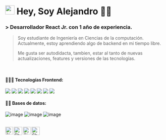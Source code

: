 # <img src="https://github.com/TheDudeThatCode/TheDudeThatCode/blob/master/Assets/Hi.gif" width="29px"> Hey, Soy Alejandro 👨‍💻

### > **Desarrollador React Jr. con 1 año de experiencia.**

> Soy estudiante de Ingeniería en Ciencias de la computación. Actualmente, estoy aprendiendo algo de backend en mi tiempo libre.
>
> Me gusta ser autodidacta, tambien, estar al tanto de nuevas actualizaciones, features y versiones de las tecnologías.

<br>

#### 👨🏻‍💻 Tecnologías Frontend:

<a src="https://www.javascript.com/"><img src="https://img.icons8.com/color/48/000000/javascript.png"/></a>
<a src="https://reactjs.org/"><img src="https://img.icons8.com/color/48/000000/react-native.png"/></a>
<a src="https://www.typescriptlang.org/"><img src="https://img.icons8.com/color/48/000000/typescript.png"/></a>
<a src="https://nodejs.org/"><img src="https://img.icons8.com/color/48/000000/nodejs.png"/></a>
<a src="https://getbootstrap.com/"><img src="https://img.icons8.com/color/48/000000/bootstrap.png"/></a>
<a src="https://github.com/"><img src="https://img.icons8.com/color/48/000000/github--v1.png"/></a>
<a src="https://www.w3schools.com/css/"><img src="https://img.icons8.com/color/48/000000/css3.png"/></a>
<a src="https://www.w3schools.com/html/"><img src="https://img.icons8.com/color/48/000000/html-5.png"/></a>


#### 👨‍💻 Bases de datos:

<a src="https://www.mysql.com/">![image](https://github.com/Linareswst/Linareswst/assets/99143383/97b71d60-706d-4fb6-a136-1dcd94dbfba9)</a>
<a src="https://www.microsoft.com/en-us/sql-server/sql-server-downloads">![image](https://github.com/Linareswst/Linareswst/assets/99143383/96d95621-0046-4807-9c15-c5beed46dbdf)</a>
<a src="https://www.postgresql.org/">![image](https://github.com/Linareswst/Linareswst/assets/99143383/70e06a10-9daf-472c-abb0-7cf2f6e9eb75)</a>

<br>

  <a href="https://www.linkedin.com/in/linareswst/">
    <img align="left" alt="Shubhamdeep Jha | Linkedin" width="24px" src="https://github.com/TheDudeThatCode/TheDudeThatCode/blob/master/Assets/Linkedin.svg" />
  </a>
  <a href="https://twitter.com/linareswst">
    <img align="left" alt="Shubhamdeep Jha | Twitter" width="26px" src="https://github.com/TheDudeThatCode/TheDudeThatCode/blob/master/Assets/Twitter.svg" />
  </a>
  <a href="https://www.instagram.com/linareswst/">
    <img align="left" alt="Shubhamdeep Jha | Instagram" width="24px" src="https://github.com/TheDudeThatCode/TheDudeThatCode/blob/master/Assets/Instagram.svg" />
  </a>
  <a href="mailto:oscar.alejandro.linares@gmail.com">
    <img align="left" alt="Shubhamdeep Jha | Gmail" width="26px" src="https://github.com/TheDudeThatCode/TheDudeThatCode/blob/master/Assets/Gmail.svg" />
  </a>

<br><br><br><br>
